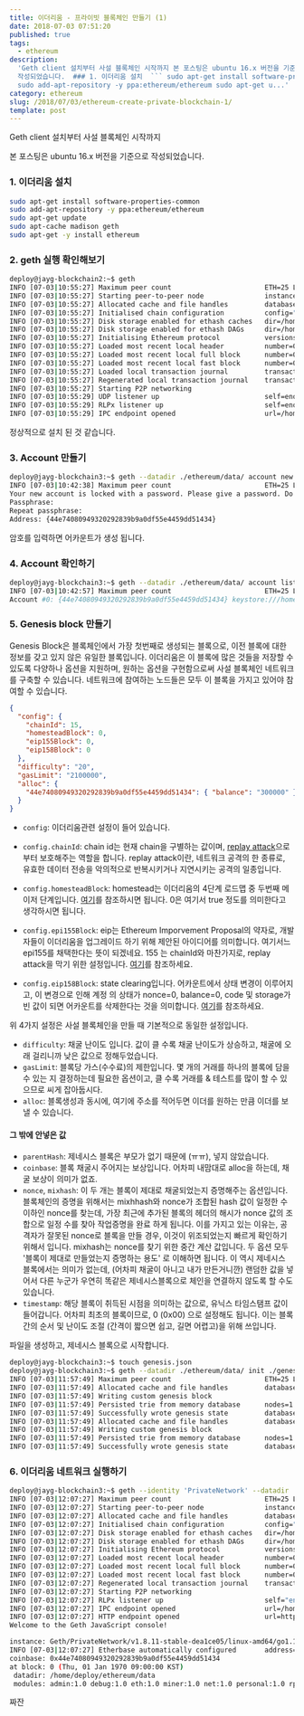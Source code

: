 ```yaml
---
title: 이더리움 - 프라이빗 블록체인 만들기 (1)
date: 2018-07-03 07:51:20
published: true
tags:
  - ethereum
description:
  'Geth client 설치부터 사설 블록체인 시작까지 본 포스팅은 ubuntu 16.x 버전을 기준으로
  작성되었습니다.  ### 1. 이더리움 설치  ``` sudo apt-get install software-properties-common
  sudo add-apt-repository -y ppa:ethereum/ethereum sudo apt-get u...'
category: ethereum
slug: /2018/07/03/ethereum-create-private-blockchain-1/
template: post
---
```


Geth client 설치부터 사설 블록체인 시작까지

본 포스팅은 ubuntu 16.x 버전을 기준으로 작성되었습니다.

### 1. 이더리움 설치

```bash
sudo apt-get install software-properties-common
sudo add-apt-repository -y ppa:ethereum/ethereum
sudo apt-get update
sudo apt-cache madison geth
sudo apt-get -y install ethereum
```

### 2. geth 실행 확인해보기

```bash
deploy@jayg-blockchain2:~$ geth
INFO [07-03|10:55:27] Maximum peer count                       ETH=25 LES=0 total=25
INFO [07-03|10:55:27] Starting peer-to-peer node               instance=Geth/v1.8.11-stable-dea1ce05/linux-amd64/go1.10
INFO [07-03|10:55:27] Allocated cache and file handles         database=/home/deploy/.ethereum/geth/chaindata cache=768 handles=1024
INFO [07-03|10:55:27] Initialised chain configuration          config="{ChainID: 1 Homestead: 1150000 DAO: 1920000 DAOSupport: true EIP150: 2463000 EIP155: 2675000 EIP158: 2675000 Byzantium: 4370000 Constantinople: <nil> Engine: ethash}"
INFO [07-03|10:55:27] Disk storage enabled for ethash caches   dir=/home/deploy/.ethereum/geth/ethash count=3
INFO [07-03|10:55:27] Disk storage enabled for ethash DAGs     dir=/home/deploy/.ethash               count=2
INFO [07-03|10:55:27] Initialising Ethereum protocol           versions="[63 62]" network=1
INFO [07-03|10:55:27] Loaded most recent local header          number=0 hash=d4e567…cb8fa3 td=17179869184
INFO [07-03|10:55:27] Loaded most recent local full block      number=0 hash=d4e567…cb8fa3 td=17179869184
INFO [07-03|10:55:27] Loaded most recent local fast block      number=0 hash=d4e567…cb8fa3 td=17179869184
INFO [07-03|10:55:27] Loaded local transaction journal         transactions=0 dropped=0
INFO [07-03|10:55:27] Regenerated local transaction journal    transactions=0 accounts=0
INFO [07-03|10:55:27] Starting P2P networking
INFO [07-03|10:55:29] UDP listener up                          self=enode://78fe76020fb45f87bc6633033c9a176893601f10b45e7347b34a9f0036236b72713b9dd2fb29249d95b9e64cc7da50e94899a87357e5dd1c47f9837abe16976b@[::]:30303
INFO [07-03|10:55:29] RLPx listener up                         self=enode://78fe76020fb45f87bc6633033c9a176893601f10b45e7347b34a9f0036236b72713b9dd2fb29249d95b9e64cc7da50e94899a87357e5dd1c47f9837abe16976b@[::]:30303
INFO [07-03|10:55:29] IPC endpoint opened                      url=/home/deploy/.ethereum/geth.ipc
```

정상적으로 설치 된 것 같습니다.

### 3. Account 만들기

```bash
deploy@jayg-blockchain3:~$ geth --datadir ./ethereum/data/ account new
INFO [07-03|10:42:38] Maximum peer count                       ETH=25 LES=0 total=25
Your new account is locked with a password. Please give a password. Do not forget this password.
Passphrase:
Repeat passphrase:
Address: {44e74080949320292839b9a0df55e4459dd51434}
```

암호를 입력하면 어카운트가 생성 됩니다.

### 4. Account 확인하기

```bash
deploy@jayg-blockchain3:~$ geth --datadir ./ethereum/data/ account list
INFO [07-03|10:42:57] Maximum peer count                       ETH=25 LES=0 total=25
Account #0: {44e74080949320292839b9a0df55e4459dd51434} keystore:///home/deploy/ethereum/data/keystore/UTC--2018-07-03T01-42-40.966434322Z--44e74080949320292839b9a0df55e4459dd51434
```

### 5. Genesis block 만들기

Genesis Block은 블록체인에서 가장 첫번째로 생성되는 블록으로, 이전 블록에 대한 정보를 갖고 있지 않은 유일한 블록입니다. 이더리움은 이 블록에 많은 것들을 저장할 수 있도록 다양하나 옵션을 지원하며, 원하는 옵션을 구현함으로써 사설 블록체인 네트워크를 구축할 수 있습니다. 네트워크에 참여하는 노드들은 모두 이 블록을 가지고 있어야 참여할 수 있습니다.

```json
{
  "config": {
    "chainId": 15,
    "homesteadBlock": 0,
    "eip155Block": 0,
    "eip158Block": 0
  },
  "difficulty": "20",
  "gasLimit": "2100000",
  "alloc": {
    "44e74080949320292839b9a0df55e4459dd51434": { "balance": "300000" }
  }
}
```

- `config`: 이더리움관련 설정이 들어 있습니다.

- `config.chainId`: chain id는 현재 chain을 구별하는 값이며, [replay attack](https://en.wikipedia.org/wiki/Replay_attack)으로 부터 보호해주는 역할을 합니다. replay attack이란, 네트워크 공격의 한 종류로, 유효한 데이터 전송을 악의적으로 반복시키거나 지연시키는 공격의 일종입니다.

- `config.homesteadBlock`: homestead는 이더리움의 4단계 로드맵 중 두번째 메이저 단계입니다. [여기](http://news.joins.com/article/22016484)를 참조하시면 됩니다. 0은 여기서 true 정도를 의미한다고 생각하시면 됩니다.

- `config.epi155Block`: eip는 Ethereum Imporvement Proposal의 약자로, 개발자들이 이더리움을 업그레이드 하기 위해 제안된 아이디어를 의미합니다. 여기서느 epi155를 채택한다는 뜻이 되겠네요. 155 는 chainId와 마찬가지로, replay attack을 막기 위한 설정입니다. [여기](https://github.com/ethereum/EIPs/blob/master/EIPS/eip-155.md)를 참조하세요.

- `config.eip158Block`: state clearing입니다. 어카운트에서 상태 변경이 이루어지고, 이 변경으로 인해 계정 의 상태가 nonce=0, balance=0, code 및 storage가 빈 값이 되면 어카운트를 삭제한다는 것을 의미합니다. [여기](https://github.com/ethereum/EIPs/blob/master/EIPS/eip-158.md)를 참조하세요.

위 4가지 설정은 사설 블록체인을 만들 때 기본적으로 동일한 설정입니다.

- `difficulty`: 채굴 난이도 입니다. 값이 클 수록 채굴 난이도가 상승하고, 채굴에 오래 걸리니까 낮은 값으로 정해두었습니다.
- `gasLimit`: 블록당 가스(수수료)의 제한입니다. 몇 개의 거래를 하나의 블록에 담을 수 있는 지 결정하는데 필요한 옵션이고, 클 수록 거래를 & 테스트를 많이 할 수 있으므로 씨게 잡아둡시다.
- `alloc`: 블록생성과 동시에, 여기에 주소를 적어두면 이더를 원하는 만큼 이더를 보낼 수 있습니다.

#### 그 밖에 안넣은 값

- `parentHash`: 제네시스 블록은 부모가 없기 때문에 (ㅠㅠ), 넣지 않았습니다.
- `coinbase`: 블록 채굴시 주어지는 보상입니다. 어차피 내맘대로 alloc을 하는데, 채굴 보상이 의미가 없죠.
- `nonce`, `mixhash`: 이 두 개는 블록이 제대로 채굴되었는지 증명해주는 옵션입니다. 블록체인의 증명을 위해서는 mixhhash와 nonce가 조합된 hash 값이 일정한 수 이하인 nonce를 찾는데, 가장 최근에 추가된 블록의 헤더의 해시가 nonce 값의 조합으로 일정 수를 찾아 작업증명을 완료 하게 됩니다. 이를 가지고 있는 이유는, 공격자가 잘못된 nonce로 블록을 만들 경우, 이것이 위조되었는지 빠르게 확인하기 위해서 입니다. mixhash는 nonce를 찾기 위한 중간 계산 값입니다. 두 옵션 모두 '블록이 제대로 만들었는지 증명하는 용도' 로 이해하면 됩니다. 이 역시 제네시스 블록에서는 의미가 없는데, (어차피 채굴이 아니고 내가 만든거니깐) 랜덤한 값을 넣어서 다른 누군가 우연히 똑같은 제네시스블록으로 체인을 연결하지 않도록 할 수도 있습니다.
- `timestamp`: 해당 블록이 취득된 시점을 의미하는 값으로, 유닉스 타임스탬프 값이 들어갑니다. 어차피 최초의 블록이므로, 0 (0x00) 으로 설정해도 됩니다. 이는 블록간의 순서 및 난이도 조절 (간격이 짧으면 쉽고, 길면 어렵고)을 위해 쓰입니다.

파일을 생성하고, 제네시스 블록으로 시작합니다.

```bash
deploy@jayg-blockchain3:~$ touch genesis.json
deploy@jayg-blockchain3:~$ geth --datadir ./ethereum/data/ init ./genesis.json
INFO [07-03|11:57:49] Maximum peer count                       ETH=25 LES=0 total=25
INFO [07-03|11:57:49] Allocated cache and file handles         database=/home/deploy/ethereum/data/geth/chaindata cache=16 handles=16
INFO [07-03|11:57:49] Writing custom genesis block
INFO [07-03|11:57:49] Persisted trie from memory database      nodes=1 size=143.00B time=71.193µs gcnodes=0 gcsize=0.00B gctime=0s livenodes=1 livesize=0.00B
INFO [07-03|11:57:49] Successfully wrote genesis state         database=chaindata                                 hash=e41c72…24d37b
INFO [07-03|11:57:49] Allocated cache and file handles         database=/home/deploy/ethereum/data/geth/lightchaindata cache=16 handles=16
INFO [07-03|11:57:49] Writing custom genesis block
INFO [07-03|11:57:49] Persisted trie from memory database      nodes=1 size=143.00B time=52.505µs gcnodes=0 gcsize=0.00B gctime=0s livenodes=1 livesize=0.00B
INFO [07-03|11:57:49] Successfully wrote genesis state         database=lightchaindata                                 hash=e41c72…24d37b

```

### 6. 이더리움 네트워크 실행하기

```bash
deploy@jayg-blockchain3:~$ geth --identity 'PrivateNetwork' --datadir ./ethereum/data/ -port '33333' --rpc --rpcaddr 0.0.0.0 --rpcport '8123' --rpccorsdomain '*' --nodiscover --networkid 1900 --nat 'any' --rpcapi 'db,eth,net,web3,miner' console
INFO [07-03|12:07:27] Maximum peer count                       ETH=25 LES=0 total=25
INFO [07-03|12:07:27] Starting peer-to-peer node               instance=Geth/PrivateNetwork/v1.8.11-stable-dea1ce05/linux-amd64/go1.10
INFO [07-03|12:07:27] Allocated cache and file handles         database=/home/deploy/ethereum/data/geth/chaindata cache=768 handles=1024
INFO [07-03|12:07:27] Initialised chain configuration          config="{ChainID: 15 Homestead: 0 DAO: <nil> DAOSupport: false EIP150: <nil> EIP155: 0 EIP158: 0 Byzantium: <nil> Constantinople: <nil> Engine: unknown}"
INFO [07-03|12:07:27] Disk storage enabled for ethash caches   dir=/home/deploy/ethereum/data/geth/ethash count=3
INFO [07-03|12:07:27] Disk storage enabled for ethash DAGs     dir=/home/deploy/.ethash                   count=2
INFO [07-03|12:07:27] Initialising Ethereum protocol           versions="[63 62]" network=1900
INFO [07-03|12:07:27] Loaded most recent local header          number=0 hash=e41c72…24d37b td=20
INFO [07-03|12:07:27] Loaded most recent local full block      number=0 hash=e41c72…24d37b td=20
INFO [07-03|12:07:27] Loaded most recent local fast block      number=0 hash=e41c72…24d37b td=20
INFO [07-03|12:07:27] Regenerated local transaction journal    transactions=0 accounts=0
INFO [07-03|12:07:27] Starting P2P networking
INFO [07-03|12:07:27] RLPx listener up                         self="enode://08a5d152bedf418cc043b439737bb8f2203e0da33892cf7f1779bed890714f02cb7202394a7f95c12b69fd9696872aeea7ae5071d51b94d637b5c3e48723bd9d@[::]:33333?discport=0"
INFO [07-03|12:07:27] IPC endpoint opened                      url=/home/deploy/ethereum/data/geth.ipc
INFO [07-03|12:07:27] HTTP endpoint opened                     url=http://0.0.0.0:8123                 cors=* vhosts=localhost
Welcome to the Geth JavaScript console!

instance: Geth/PrivateNetwork/v1.8.11-stable-dea1ce05/linux-amd64/go1.10
INFO [07-03|12:07:27] Etherbase automatically configured       address=0x44E74080949320292839B9A0df55e4459dD51434
coinbase: 0x44e74080949320292839b9a0df55e4459dd51434
at block: 0 (Thu, 01 Jan 1970 09:00:00 KST)
 datadir: /home/deploy/ethereum/data
 modules: admin:1.0 debug:1.0 eth:1.0 miner:1.0 net:1.0 personal:1.0 rpc:1.0 txpool:1.0 web3:1.0
```

짜잔
